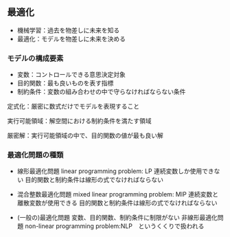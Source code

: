 ## 最適化
- 機械学習：過去を物差しに未来を知る
- 最適化：モデルを物差しに未来を決める

### モデルの構成要素
- 変数：コントロールできる意思決定対象
- 目的関数：最も良いものを表す指標
- 制約条件：変数の組み合わせの中で守らなければならない条件

定式化：厳密に数式だけでモデルを表現すること

実行可能領域：解空間における制約条件を満たす領域

厳密解：実行可能領域の中で、目的関数の値が最も良い解

### 最適化問題の種類
- 線形最適化問題 linear programming problem: LP
        連続変数しか使用できない
        目的関数と制約条件は線形の式でなければならない

- 混合整数最適化問題 mixed linear programming problem: MIP
        連続変数と離散変数が使用できる
        目的関数と制約条件は線形の式でなければならない

- (一般の)最適化問題
        変数、目的関数、制約条件に制限がない
        非線形最適化問題 non-linear programming problem:NLP　というくくりで扱われる